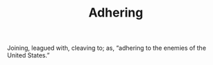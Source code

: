 ---
title: Adhering
letter: A
permalink: "/definitions/adhering.html"
body: Joining, leagued with, cleaving to; as, “adhering to the enemies of the United
  States.”
published_at: '2018-07-07'
source: Black's Law Dictionary
layout: post
---